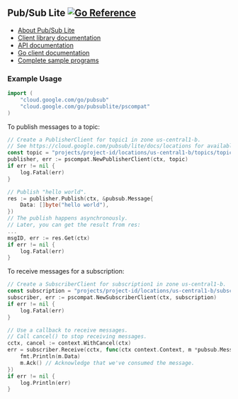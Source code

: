 ## Pub/Sub Lite [![Go Reference](https://pkg.go.dev/badge/cloud.google.com/go/pubsublite.svg)](https://pkg.go.dev/cloud.google.com/go/pubsublite)

- [About Pub/Sub Lite](https://cloud.google.com/pubsub/lite)
- [Client library documentation](https://cloud.google.com/pubsub/lite/docs/reference/libraries)
- [API documentation](https://cloud.google.com/pubsub/lite/docs/apis)
- [Go client documentation](https://pkg.go.dev/cloud.google.com/go/pubsublite)
- [Complete sample programs](https://github.com/GoogleCloudPlatform/golang-samples/tree/master/pubsublite)


### Example Usage

[snip]:# (imports)
```go
import (
	"cloud.google.com/go/pubsub"
	"cloud.google.com/go/pubsublite/pscompat"
)
```

To publish messages to a topic:

[snip]:# (publish)
```go
// Create a PublisherClient for topic1 in zone us-central1-b.
// See https://cloud.google.com/pubsub/lite/docs/locations for available zones.
const topic = "projects/project-id/locations/us-central1-b/topics/topic1"
publisher, err := pscompat.NewPublisherClient(ctx, topic)
if err != nil {
	log.Fatal(err)
}

// Publish "hello world".
res := publisher.Publish(ctx, &pubsub.Message{
	Data: []byte("hello world"),
})
// The publish happens asynchronously.
// Later, you can get the result from res:
...
msgID, err := res.Get(ctx)
if err != nil {
	log.Fatal(err)
}
```

To receive messages for a subscription:

[snip]:# (subscribe)
```go
// Create a SubscriberClient for subscription1 in zone us-central1-b.
const subscription = "projects/project-id/locations/us-central1-b/subscriptions/subscription1"
subscriber, err := pscompat.NewSubscriberClient(ctx, subscription)
if err != nil {
	log.Fatal(err)
}

// Use a callback to receive messages.
// Call cancel() to stop receiving messages.
cctx, cancel := context.WithCancel(ctx)
err = subscriber.Receive(cctx, func(ctx context.Context, m *pubsub.Message) {
	fmt.Println(m.Data)
	m.Ack() // Acknowledge that we've consumed the message.
})
if err != nil {
	log.Println(err)
}
```
